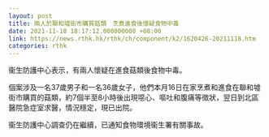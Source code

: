 ```yaml
---
layout: post
title: 兩人於聯和墟街市購買菇類　烹煮進食後懷疑食物中毒
date: 2021-11-18 18:17:12.000000000 +08:00
link: https://news.rthk.hk/rthk/ch/component/k2/1620426-20211118.htm
categories: rthk
---
```


衞生防護中心表示，有兩人懷疑在進食菇類後食物中毒。

個案涉及一名37歲男子和一名36歲女子，他們本月16日在家烹煮和進食在聯和墟街市購買的菇類，約7個半至8小時後出現噁心、嘔吐和腹痛等徵狀，翌日到北區醫院急症室求醫，情況穩定，現已出院。

衞生防護中心調查仍在繼續，已通知食物環境衞生署有關事故。
